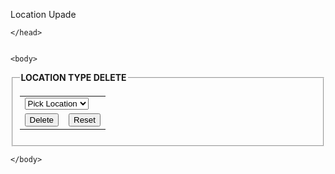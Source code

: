 Location Upade

<?php require '../include/sqlconn.php';
$sqlselect="select * from location";
$resultsel = mysql_query($sqlselect);
?>
<!DOCTYPE HTML PUBLIC "-//W3C//DTD HTML 4.01 Transitional//EN">
<html>
    <head>
        <meta http-equiv="Content-Type" content="text/html; charset=UTF-8">
        <title>ETICKETING</title> <link href="../css/default.css" rel="stylesheet" type="text/css" />
         <script type="text/javascript" src="../script/datepicker.js"></script>

    </head>


    <body>
<fieldset><legend><b>LOCATION TYPE DELETE</b></legend><form action="bustypeupdate.php" method="POST">
<table><tr><td colspan="2">
<select class="textfield" name="bus"><option value="">Pick Location</option><?php while ($row = mysql_fetch_assoc($resultsel)){
    extract($row); echo "<option value='$name'>$name</option>"; } ?></select></td>
</tr><tr><td><input class="formbutton" type="submit" value="Delete" name="delete" /></td><td><input class="formbutton" type="submit" value="Reset" onclick="location.href='bustypeupdate.php'" /></td></tr>
</table></form>
</fieldset>

<?php

$bus = $_POST['bus'];

if (!empty ($bus)){
if (isset ($_POST['delete']))
{
  $sqldelete ="delete from bus_type where name ='$name'" ;
   $msql= mysql_query($sqldelete);
   if ($msql)
   {
       echo $bus." deleted Sucessfully";
   }
   else
   {
        echo $bus." not deleted";
   }

}

}


?>
    </body>
</html>
